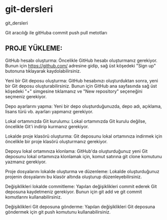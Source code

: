 # git-dersleri
git_dersleri


Git aracılığı ile gitHuba commit push pull metotları

## PROJE YÜKLEME:
GitHub hesabı oluşturma: Öncelikle GitHub hesabı oluşturmanız gerekiyor. Bunun için https://github.com/ adresine gidip, sağ üst köşedeki "Sign up" butonuna tıklayarak kaydolabilirsiniz.

Yeni bir Git deposu oluşturma: GitHub hesabınızı oluşturduktan sonra, yeni bir Git deposu oluşturabilirsiniz. Bunun için GitHub ana sayfasında sağ üst köşedeki "+" simgesine tıklamanız ve "New repository" seçeneğini seçmeniz gerekiyor.

Depo ayarlarını yapma: Yeni bir depo oluşturduğunuzda, depo adı, açıklama, lisans türü vb. ayarları yapmanız gerekiyor.

Lokal ortamınızda Git kurulumu: Lokal ortamınızda Git kurulu değilse, öncelikle Git'i indirip kurmanız gerekiyor.

Lokalde proje klasörü oluşturma: Git deposunu lokal ortamınıza indirmek için öncelikle bir proje klasörü oluşturmanız gerekiyor.

Depoyu lokal ortamınıza klonlama: GitHub'da oluşturduğunuz yeni Git deposunu lokal ortamınıza klonlamak için, komut satırına git clone komutunu yazmanız gerekiyor.

Proje dosyalarını lokalde oluşturma ve düzenleme: Lokalde oluşturduğunuz projenin dosyalarını bu klasör altında oluşturup düzenleyebilirsiniz.

Değişiklikleri lokalde commitleme: Yapılan değişiklikleri commit ederek Git deposuna kaydetmeniz gerekiyor. Bunun için git add ve git commit komutlarını kullanabilirsiniz.

Değişiklikleri Git deposuna gönderme: Yapılan değişiklikleri Git deposuna göndermek için git push komutunu kullanabilirsiniz.
